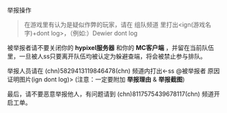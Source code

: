  举报操作
> 在游戏里有认为是疑似作弊的玩家，请在 组队频道 里打出<ign(游戏名字)+dont log>，（例如:）Dewier dont log 
                                                
被举报者请不要关闭你的 **hypixel服务器** 和你的 **MC客户端** ，并留在当前队伍里，一旦被人ss只要离开队伍均被认定为躲避查端，将会被禁止参与排队。

举报人员请在 (chn)5829413119846478(chn) 频道内打出<-ss @被举报者 原因 证明图片(ign dont log)> (注意：一定要附加 **举报理由** & **举报截图**)

最后，请不要恶意举报他人，有问题请到 (chn)8117575439678117(chn) 频道开启工单。
